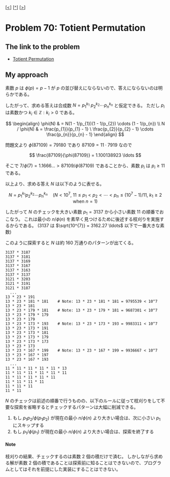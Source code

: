 \[[<](./p0069.md)] \[[^](../README_ja.md)] \[[>](./p0071.md)]

# Problem 70: Totient Permutation

## The link to the problem

- [Totient Permutation](https://projecteuler.net/problem=70)

## My approach

素数 $p$ は $\phi(p) = p - 1$ が $p$ の並び替えにならないので、答えにならないのは明らかである。

したがって、求める答えは合成数 $N = p_{1}^{k_{1}} \ p_{2}^{k_{2}} \cdots p_{n}^{k_{n}}$ と仮定できる。
ただし $p_{i}$ は素数かつ $k_{i} \in \mathbb{Z} : k_{i} > 0$ である。

$$
\begin{align}
\phi(N) & = N(1 - 1/p_{1})(1 - 1/p_{2}) \cdots (1 - 1/p_{n}) \\
N / \phi(N) & = \frac{p_{1}}{p_{1} - 1} \ \frac{p_{2}}{p_{2} - 1} \cdots \frac{p_{n}}{p_{n} - 1}
\end{align}
$$

問題文より $\phi(87109) = 79180$ であり $87109 = 11 \cdot 7919$ なので

$$
\frac{87109}{\phi(87109)} = 1.100138923 \ldots
$$

そこで $7/\phi(7) = 1.1666 \ldots > 87109/\phi(87109)$ であることから、素数 $p_{i}$ は $p_{i} \ge 11$ である。

以上より、求める答え $N$ は以下のように表せる。

$$
N = p_{1}^{k_{1}} p_{2}^{k_{2}} \cdots p_{n}^{k_{n}} \quad (N < 10^7, \ 11 \le p_{1} < p_{2} < \cdots < p_{n} \le (10^7-1)/11, \ \text{$k_1 \geq 2$ when $n=1$})
$$

したがって $N$ のチェックを大きい素数 $p_{1} = 3137$ から小さい素数 $11$ の順番でおこなう。
これは最小の $n/\phi(n)$ を素早く見つけるために後述する枝刈りを実施するからである。
($3137$ は $\sqrt{10^{7}} = 3162.27 \ldots$ 以下で一番大きな素数)

このように探索すると $N$ は約 160 万通りのパターンが出てくる。

```
3137 * 3187
3137 * 3181
3137 * 3169
3137 * 3167
3137 * 3163
3137 * 3137
3121 * 3203
3121 * 3191
3121 * 3187
  ...
13 * 23 * 191
13 * 23 * 181 * 181    # Note: 13 * 23 * 181 * 181 = 9795539 < 10^7
13 * 23 * 181
13 * 23 * 179 * 181    # Note: 13 * 23 * 179 * 181 = 9687301 < 10^7
13 * 23 * 179 * 179
13 * 23 * 179
13 * 23 * 173 * 193    # Note: 13 * 23 * 173 * 193 = 9983311 < 10^7
13 * 23 * 173 * 191
13 * 23 * 173 * 181
13 * 23 * 173 * 179
13 * 23 * 173 * 173
13 * 23 * 173
13 * 23 * 167 * 199    # Note: 13 * 23 * 167 * 199 = 9936667 < 10^7
13 * 23 * 167 * 197
13 * 23 * 167 * 193
  ...
11 * 11 * 11 * 11 * 11 * 13
11 * 11 * 11 * 11 * 11 * 11
11 * 11 * 11 * 11 * 11
11 * 11 * 11 * 11
11 * 11 * 11
11 * 11
```

$N$ のチェックは前述の順番で行うものの、以下のルールに従って枝刈りをして不要な探索を省略するとチェックするパターンは大幅に削減できる。

1. もし $p_{1}p_{2}/\phi(p_{1}p_{2})$ が現在の最小 $n/\phi(n)$ より大きい場合は、次に小さい $p_{1}$ にスキップする
2. もし $p_{1}/\phi(p_{1})$ が現在の最小 $n/\phi(n)$ より大きい場合は、探索を終了する

#### Note

枝刈りの結果、チェックするのは素数 2 個の積だけで済む。
しかしながら求める解が素数 2 個の積であることは探索前に知ることはできないので、プログラムとしてはそれを前提にした実装にすることはできない。
